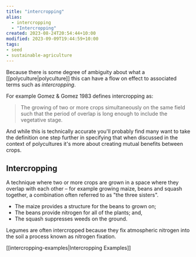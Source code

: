 ```yaml
---
title: "intercropping"
alias:
  - intercropping
  - "Intercropping"
created: 2023-08-24T20:54:44+10:00
modified: 2023-09-09T19:44:59+10:00
tags:
- seed
- sustainable-agriculture
---
```


Because there is some degree of ambiguity about what a [[polyculture|polyculture]] this can have a flow on effect to associated terms such as _intercropping_. 

For example Gomez & Gomez 1983 defines intercropping as:
> The growing of two or more crops simultaneously on the same field such that the period of overlap is long enough to include the vegetative stage.

And while this is technically accurate you'll probably find many want to take the definition one step further in specifying that when discussed in the context of polycultures it's more about creating mutual benefits between crops.

## Intercropping

A technique where two or more crops are grown in a space where they overlap with each other – for example growing maize, beans and squash together, a combination often referred to as "the three sisters".
- The maize provides a structure for the beans to grown on;
- The beans provide nitrogen for all of the plants; and,
- The squash suppresses weeds on the ground.

Legumes are often intercropped because they fix atmospheric nitrogen into the soil a process known as nitrogen fixation.

[[intercropping-examples|Intercropping Examples]]
